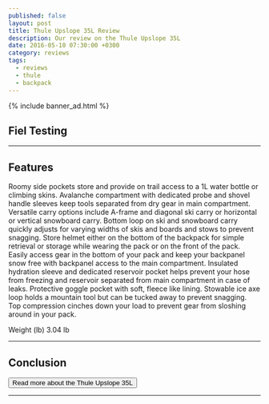 ```yaml
---
published: false
layout: post
title: Thule Upslope 35L Review
description: Our review on the Thule Upslope 35L
date: 2016-05-10 07:30:00 +0300
category: reviews
tags:
  - reviews
  - thule
  - backpack
---
```



<!--more-->

{% include banner_ad.html %}



## Fiel Testing

---

## Features

Roomy side pockets store and provide on trail access to a 1L water bottle or climbing skins.
Avalanche compartment with dedicated probe and shovel handle sleeves keep tools separated from dry gear in main compartment.
Versatile carry options include A-frame and diagonal ski carry or horizontal or vertical snowboard carry.
Bottom loop on ski and snowboard carry quickly adjusts for varying widths of skis and boards and stows to prevent snagging.
Store helmet either on the bottom of the backpack for simple retrieval or storage while wearing the pack or on the front of the pack.
Easily access gear in the bottom of your pack and keep your backpanel snow free with backpanel access to the main compartment.
Insulated hydration sleeve and dedicated reservoir pocket helps prevent your hose from freezing and reservoir separated from main compartment in case of leaks.
Protective goggle pocket with soft, fleece like lining.
Stowable ice axe loop holds a mountain tool but can be tucked away to prevent snagging.
Top compression cinches down your load to prevent gear from sloshing around in your pack.

Weight (lb)	3.04 lb

---

## Conclusion


<a href="http://www.moosejaw.com/moosejaw/shop/product_Thule-Upslope-35L-Snowsports-Backpack_10290872_10208_10000001_-1_"><button type="button" class="btn btn-danger">Read more about the Thule Upslope 35L</button></a>

---

<script type="text/javascript">
amzn_assoc_placement = "adunit0";
amzn_assoc_search_bar = "true";
amzn_assoc_tracking_id = "hikeve-20";
amzn_assoc_search_bar_position = "top";
amzn_assoc_ad_mode = "search";
amzn_assoc_ad_type = "smart";
amzn_assoc_marketplace = "amazon";
amzn_assoc_region = "US";
amzn_assoc_title = "Thule Backpacks";
amzn_assoc_default_search_phrase = "thule backpack";
amzn_assoc_default_category = "All";
amzn_assoc_linkid = "fad3ef44eab5cdcffa305c971b09888c";
</script>
<script src="//z-na.amazon-adsystem.com/widgets/onejs?MarketPlace=US"></script>
